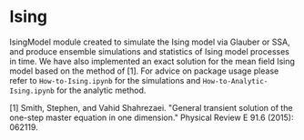 # Ising
IsingModel module created to simulate the Ising model via Glauber or SSA, and produce ensemble simulations and statistics of Ising model processes in time. We have also implemented an exact solution for the mean field Ising model based on the method of [1]. For advice on package usage please refer to `How-to-Ising.ipynb` for the simulations and `How-to-Analytic-Ising.ipynb` for the analytic method.

[1] Smith, Stephen, and Vahid Shahrezaei. "General transient solution of the one-step master equation in one dimension." Physical Review E 91.6 (2015): 062119.
